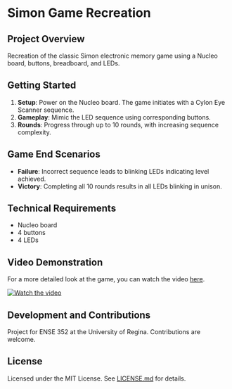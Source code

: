 # Simon Game Recreation

## Project Overview
Recreation of the classic Simon electronic memory game using a Nucleo board, buttons, breadboard, and LEDs.

## Getting Started
1. **Setup**: Power on the Nucleo board. The game initiates with a Cylon Eye Scanner sequence.
2. **Gameplay**: Mimic the LED sequence using corresponding buttons.
3. **Rounds**: Progress through up to 10 rounds, with increasing sequence complexity.

## Game End Scenarios
- **Failure**: Incorrect sequence leads to blinking LEDs indicating level achieved.
- **Victory**: Completing all 10 rounds results in all LEDs blinking in unison.

## Technical Requirements
- Nucleo board
- 4 buttons
- 4 LEDs

## Video Demonstration
For a more detailed look at the game, you can watch the video [here]([VIDEO_URL](https://youtu.be/NIQATZ_B2_o?si=0LBkRvy3qq9swuFP)).

[![Watch the video](http://img.youtube.com/vi/NIQATZ_B2_o/0.jpg)](https://youtu.be/NIQATZ_B2_o?si=0LBkRvy3qq9swuFP)

## Development and Contributions
Project for ENSE 352 at the University of Regina. Contributions are welcome.

## License
Licensed under the MIT License. See [LICENSE.md](LICENSE.md) for details.
